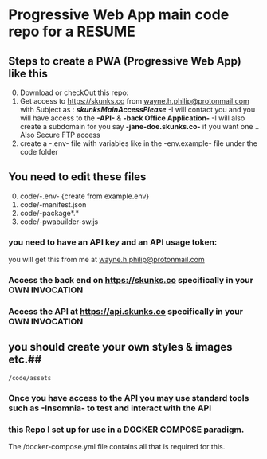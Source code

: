 # Progressive Web App main code repo for a RESUME #

## Steps to create a PWA (Progressive Web App) like this ##
0. Download or checkOut this repo:
1. Get access to https://skunks.co from wayne.h.philip@protonmail.com with Subject as : **_skunksMainAccessPlease_**
    -I will contact you and you will have access to the **-API-** & **-back Office Application-**
    -I will also create a subdomain for you say **-jane-doe.skunks.co-** if you want one ..  Also Secure FTP access
2. create a -.env- file with variables like in the -env.example- file under the code folder
## You need to edit these files ##
0. code/-.env- {create from example.env}
1. code/-manifest.json
2. code/-package*.*
3. code/-pwabuilder-sw.js

### you need to have an API key and an API usage token: ###
you will get this from me  at wayne.h.philip@protonmail.com

### Access the back end on https://skunks.co  specifically in your OWN INVOCATION    ###
### Access the API at https://api.skunks.co  specifically in your OWN INVOCATION    ###
## you should create your own styles & images etc.##
    /code/assets

### Once you have access to the API you may use standard tools such as **-Insomnia-** to test and interact with the API ###
### this Repo I set up for use in a DOCKER COMPOSE paradigm. ##
The /docker-compose.yml file contains all that is required for this.